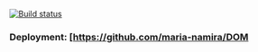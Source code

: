 [![Build status](https://ci.appveyor.com/api/projects/status/4y5ipr8ri7ys6hk9/branch/master?svg=true)](https://ci.appveyor.com/project/maria-namira/DOM/branch/master)

### Deployment: [https://github.com/maria-namira/DOM
